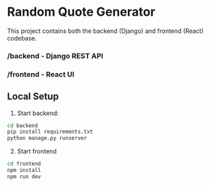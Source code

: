 # Random Quote Generator 

This project contains both the backend (Django) and frontend (React) codebase.

### /backend - Django REST API
### /frontend - React UI



## Local Setup

1. Start backend:

```bash
cd backend
pip install requirements.txt
python manage.py runserver
```

2. Start frontend

```bash
cd frontend
npm install
npm run dev
```
